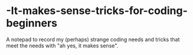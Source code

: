 # -It-makes-sense-tricks-for-coding-beginners
A notepad to record my (perhaps) strange coding needs and tricks that meet the needs with "ah yes, it makes sense".
